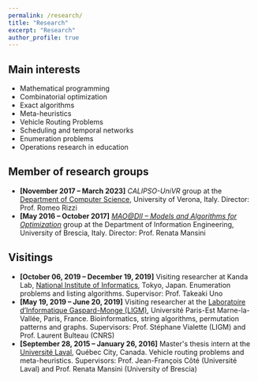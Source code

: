 ```yaml
---
permalink: /research/
title: "Research"
excerpt: "Research"
author_profile: true
---
```


## Main interests

- Mathematical programming
- Combinatorial optimization
- Exact algorithms
- Meta-heuristics
- Vehicle Routing Problems
- Scheduling and temporal networks
- Enumeration problems
- Operations research in education

## Member of research groups
- **[November 2017 – March 2023]** *CALIPSO-UniVR* group at the [Department of Computer Science](https://www.di.univr.it/?lang=en), University of Verona, Italy. Director: Prof. Romeo Rizzi
- **[May 2016 – October 2017]** *[MAO@DII – Models and Algorithms for Optimization](http://or-dii.unibs.it/)* group at the Department of Information Engineering, University of Brescia, Italy. Director: Prof. Renata Mansini

## Visitings
- **[October 06, 2019 – December 19, 2019]** Visiting researcher at Kanda Lab, [National Institute of Informatics](https://www.nii.ac.jp/en/), Tokyo, Japan. Enumeration problems and listing algorithms. Supervisor: Prof. Takeaki Uno
- **[May 19, 2019 – June 20, 2019]** Visiting researcher at the [Laboratoire d’Informatique Gaspard-Monge (LIGM)](https://siteigm.univ-mlv.fr), Université Paris-Est Marne-la-Vallée, Paris, France. Bioinformatics, string algorithms, permutation patterns and graphs. Supervisors: Prof. Stéphane Vialette (LIGM) and Prof. Laurent Bulteau (CNRS)
- **[September 28, 2015 – January 26, 2016]** Master's thesis intern at the [Université Laval](https://www.ulaval.ca/en), Québec City, Canada. Vehicle routing problems and meta-heuristics. Supervisors: Prof. Jean-François Côté (Université Laval) and Prof. Renata Mansini (University of Brescia)
